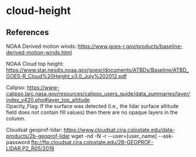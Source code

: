 # cloud-height


## References 

NOAA Derived motion winds: https://www.goes-r.gov/products/baseline-derived-motion-winds.html

NOAA Cloud top height: https://www.star.nesdis.noaa.gov/goesr/documents/ATBDs/Baseline/ATBD_GOES-R_Cloud%20Height_v3.0_July%202012.pdf 

Calipso: https://www-calipso.larc.nasa.gov/resources/calipso_users_guide/data_summaries/layer/index_v420.php#layer_top_altitude <br>
Opacity_Flag: If the surface was detected (i.e., the lidar surface altitude field does not contain fill values) then there are no opaque layers in the column. 

Cloudsat geoprof-lidar: https://www.cloudsat.cira.colostate.edu/data-products/2b-geoprof-lidar
wget -nd -N -r --user=[user_name] --ask-password ftp://ftp.cloudsat.cira.colostate.edu/2B-GEOPROF-LIDAR.P2_R05/2019
